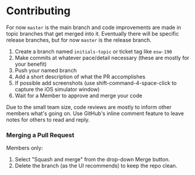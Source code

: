 # Contributing

For now `master` is the main branch and code improvements are made in topic branches that get merged into it. Eventually there will be specific release branches, but for now `master` is the release branch.

1. Create a branch named `initials-topic` or ticket tag like `esw-190`
2. Make commits at whatever pace/detail necessary (these are mostly for your benefit)
3. Push your named branch
4. Add a short description of what the PR accomplishes
5. If possible add screenshots (use shift-command-4-space-click to capture the iOS simulator window)
6. Wait for a Member to approve and merge your code

Due to the small team size, code reviews are mostly to inform other members what's going on. Use GitHub's inline comment feature to leave notes for others to read and reply.

### Merging a Pull Request

Members only:
1. Select "Squash and merge" from the drop-down Merge button.
2. Delete the branch (as the UI recommends) to keep the repo clean.

